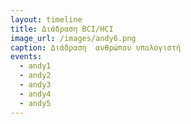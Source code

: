 ```yaml
---
layout: timeline 
title: Διάδραση BCI/HCI
image_url: /images/andy6.png
caption: Διάδραση  ανθρώπου υπολογιστή
events:
  - andy1
  - andy2
  - andy3
  - andy4
  - andy5
---
```

